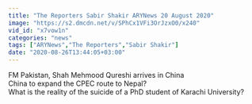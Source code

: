 ```yaml
---
title: "The Reporters Sabir Shakir ARYNews 20 August 2020"
image: "https://s2.dmcdn.net/v/SPhCx1VFi3OrJzxO0/x240"
vid_id: "x7vow1n"
categories: "news"
tags: ["ARYNews","The Reporters","Sabir Shakir"]
date: "2020-08-26T13:44:05+03:00"
---
```

FM Pakistan, Shah Mehmood Qureshi arrives in China  <br>China to expand the CPEC route to Nepal?  <br>What is the reality of the suicide of a PhD student of Karachi University?
